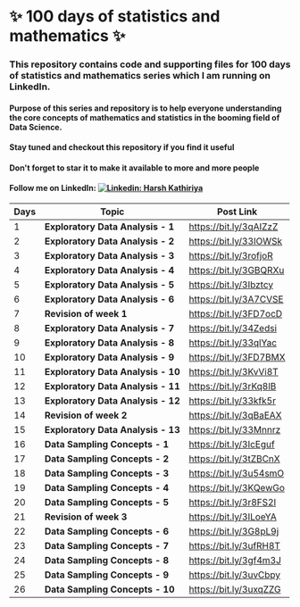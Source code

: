 # ✨ 100 days of statistics and mathematics ✨
### This repository contains code and supporting files for 100 days of statistics and mathematics series which I am running on LinkedIn.

#### Purpose of this series and repository is to help everyone understanding the core concepts of mathematics and statistics in the booming field of Data Science.

#### Stay tuned and checkout this repository if you find it useful

#### Don't forget to star it to make it available to more and more people

#### Follow me on LinkedIn:  [![Linkedin: Harsh Kathiriya](https://img.shields.io/badge/-harshkathiriya-blue?style=flat-square&logo=Linkedin&logoColor=white&link=https://www.linkedin.com/in/harsh-kathiriya-895b7b126/)](https://www.linkedin.com/in/harshkathiriya97/)


| Days | Topic                                        | Post Link              |
| ---- | -------------------------------------------- | ---------------------- |
| 1    | **Exploratory Data Analysis - 1**            | https://bit.ly/3qAIZzZ |
| 2    | **Exploratory Data Analysis - 2**            | https://bit.ly/33IOWSk |
| 3    | **Exploratory Data Analysis - 3**            | https://bit.ly/3rofjoR |
| 4    | **Exploratory Data Analysis - 4**            | https://bit.ly/3GBQRXu |
| 5    | **Exploratory Data Analysis - 5**            | https://bit.ly/3Ibztcy |
| 6    | **Exploratory Data Analysis - 6**            | https://bit.ly/3A7CVSE |
| 7    | **Revision of week 1**                       | https://bit.ly/3FD7ocD |
| 8    | **Exploratory Data Analysis - 7**            | https://bit.ly/34Zedsi |
| 9    | **Exploratory Data Analysis - 8**            | https://bit.ly/33qlYac |
| 10   | **Exploratory Data Analysis - 9**            | https://bit.ly/3FD7BMX |
| 11   | **Exploratory Data Analysis - 10**           | https://bit.ly/3KvVi8T |
| 12   | **Exploratory Data Analysis - 11**           | https://bit.ly/3rKq8lB |
| 13   | **Exploratory Data Analysis - 12**           | https://bit.ly/33kfk5r |
| 14   | **Revision of week 2**                       | https://bit.ly/3qBaEAX |
| 15   | **Exploratory Data Analysis - 13**           | https://bit.ly/33Mnnrz |
| 16   | **Data Sampling Concepts - 1**               | https://bit.ly/3IcEguf |
| 17   | **Data Sampling Concepts - 2**               | https://bit.ly/3tZBCnX |
| 18   | **Data Sampling Concepts - 3**               | https://bit.ly/3u54smO |
| 19   | **Data Sampling Concepts - 4**               | https://bit.ly/3KQewGo |
| 20   | **Data Sampling Concepts - 5**               | https://bit.ly/3r8FS2l |
| 21   | **Revision of week 3**                       | https://bit.ly/3ILoeYA |
| 22   | **Data Sampling Concepts - 6**               | https://bit.ly/3G8pL9j |
| 23   | **Data Sampling Concepts - 7**               | https://bit.ly/3ufRH8T |
| 24   | **Data Sampling Concepts - 8**               | https://bit.ly/3gf4m3J |
| 25   | **Data Sampling Concepts - 9**               | https://bit.ly/3uvCbpy |
| 26   | **Data Sampling Concepts - 10**              | https://bit.ly/3uxqZZG |


